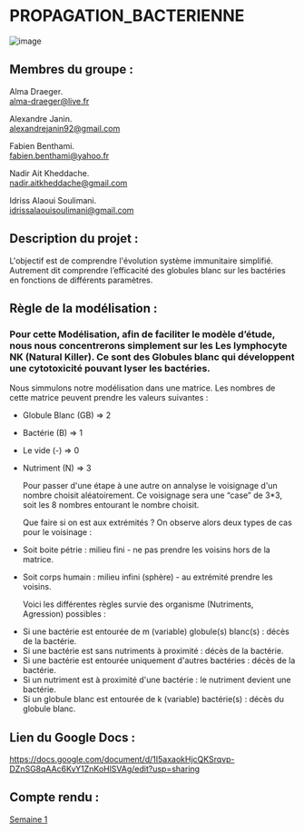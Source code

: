 # PROPAGATION_BACTERIENNE

![image](https://www.aquaportail.com/pictures1309/bacteria-bacteries-virus.jpg)


## Membres du groupe : ##

Alma Draeger.  
alma-draeger@live.fr

Alexandre Janin.  
alexandrejanin92@gmail.com

Fabien Benthami.  
fabien.benthami@yahoo.fr

Nadir Ait Kheddache.  
nadir.aitkheddache@gmail.com

Idriss Alaoui Soulimani.  
idrissalaouisoulimani@gmail.com
  
  
  
## Description du projet : ##

L'objectif est de comprendre l'évolution système immunitaire simplifié.
Autrement dit comprendre l’efficacité des globules blanc sur les bactéries en fonctions de différents paramètres.
  
  
  
## Règle de la modélisation : ##  
  
  ### Pour cette Modélisation, afin de faciliter le modèle d’étude, nous nous concentrerons simplement sur les Les lymphocyte NK (Natural Killer). Ce sont des Globules blanc qui développent une cytotoxicité pouvant lyser les bactéries. ###
  
  Nous simmulons notre modélisation dans une matrice. Les nombres de cette matrice peuvent prendre les valeurs suivantes :
+ Globule Blanc (GB) => 2
+ Bactérie (B) => 1
+ Le vide (-) => 0
+ Nutriment (N) => 3
  
  
  Pour passer d'une étape à une autre on annalyse le voisignage d'un nombre choisit aléatoirement. Ce voisignage sera une “case” de 3*3, soit les 8 nombres entourant le nombre choisit.
  
  Que faire si on est aux extrémités ? On observe alors deux types de cas pour le voisinage :
* Soit boite pétrie : milieu fini - ne pas prendre les voisins hors de la matrice.
* Soit corps humain : milieu infini (sphère) - au extrémité prendre les voisins. 

  
  Voici les différentes règles survie des organisme (Nutriments, Agression) possibles :
+ Si une bactérie est entourée de m (variable) globule(s) blanc(s) : décès de la bactérie.
+ Si une bactérie est sans nutriments à proximité : décès de la bactérie.
+ Si une bactérie est entourée uniquement d'autres bactéries : décès de la bactérie.
+ Si un nutriment est à proximité d'une bactérie : le nutriment devient une bactérie.
+ Si un globule blanc est entourée de k (variable) bactérie(s) : décès du globule blanc.

  
  
## Lien du Google Docs : ##

<https://docs.google.com/document/d/1I5axaokHjcQKSrqvp-DZnSG8qAAc6KvY1ZnKoHlSVAg/edit?usp=sharing>
  
  
  
## Compte rendu : ##

[Semaine 1](https://are00dynamic-2018.github.io/PROPAGATION_BACTERIENNE/Semaine1)
